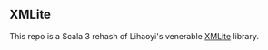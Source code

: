 ## XMLite

This repo is a Scala 3 rehash of Lihaoyi's venerable [XMLite](https://github.com/lihaoyi/XMLite) library.

